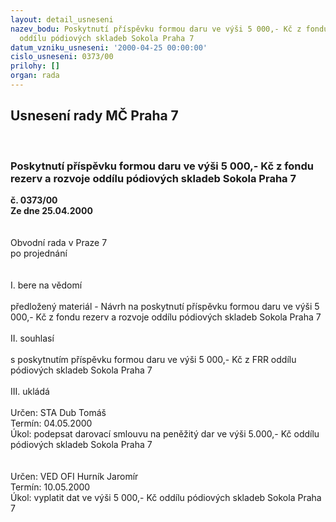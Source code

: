 ```yaml
---
layout: detail_usneseni
nazev_bodu: Poskytnutí příspěvku formou daru ve výši 5 000,- Kč z fondu rezerv a rozvoje
  oddílu pódiových skladeb Sokola Praha 7
datum_vzniku_usneseni: '2000-04-25 00:00:00'
cislo_usneseni: 0373/00
prilohy: []
organ: rada
---
```

<div id="ucUsn_pList" class="usn">
	<span><h2>Usnesení rady MČ Praha 7 </h2>
<br></span><div class="standBody">
<span><h3>Poskytnutí příspěvku formou daru ve výši 5 000,- Kč z fondu rezerv a rozvoje oddílu pódiových skladeb Sokola Praha 7</h3></span><div class="center">
		<strong>č. 0373/00</strong><br>
	</div>
<div class="center">
		<strong>Ze dne 25.04.2000</strong><br><br>
	</div>
<br>Obvodní rada v Praze 7<br>po projednání<br><br><br>I.	bere na vědomí<br><br> předložený materiál - Návrh na poskytnutí příspěvku formou daru ve výši 5 000,- Kč z fondu rezerv a rozvoje oddílu pódiových skladeb Sokola Praha 7<br><br>II.	souhlasí <br><br>s poskytnutím příspěvku formou daru ve výši 5 000,- Kč z FRR oddílu pódiových skladeb Sokola Praha 7<br><br>III.	ukládá <br><br> Určen:	     	STA Dub Tomáš<br>Termín: 04.05.2000<br>Úkol:	podepsat darovací smlouvu na peněžitý dar ve výši 5.000,- Kč oddílu pódiových skladeb Sokola Praha 7<br> <br><br> Určen:	     	VED OFI Hurník Jaromír<br>Termín: 10.05.2000<br>Úkol:	vyplatit dat ve výši 5 000,- Kč oddílu pódiových skladeb Sokola Praha 7<br>  <br><br>
</div>
</div>
